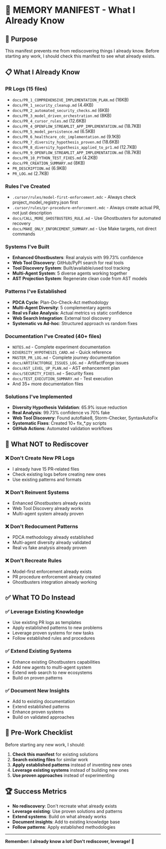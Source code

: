 # 🧠 MEMORY MANIFEST - What I Already Know

## 🎯 Purpose
This manifest prevents me from rediscovering things I already know. Before starting any work, I should check this manifest to see what already exists.

## 📋 What I Already Know

### **PR Logs (15 files)**
- `docs/PR_1_COMPREHENSIVE_IMPLEMENTATION_PLAN.md` (16KB)
- `docs/PR_1_security_cleanup.md` (4.4KB)
- `docs/PR_2_automated_security_checks.md` (6KB)
- `docs/PR_3_model_driven_orchestration.md` (8KB)
- `docs/PR_4_cursor_rules.md` (12.6KB)
- `docs/PR_4_OPENFLOW_STREAMLIT_APP_IMPLEMENTATION.md` (18.7KB)
- `docs/PR_5_model_persistence.md` (6.5KB)
- `docs/PR_6_healthcare_cdc_implementation.md` (9.1KB)
- `docs/PR_7_diversity_hypothesis_proven.md` (18.6KB)
- `docs/PR_8_diversity_hypothesis_applied_to_pr1.md` (12.7KB)
- `docs/PR_9_OPENFLOW_STREAMLIT_APP_IMPLEMENTATION.md` (18.7KB)
- `docs/PR_10_PYTHON_TEST_FIXES.md` (4.2KB)
- `docs/PR_CREATION_SUMMARY.md` (8KB)
- `PR_DESCRIPTION.md` (6.9KB)
- `PR_LOG.md` (2.7KB)

### **Rules I've Created**
- `.cursor/rules/model-first-enforcement.mdc` - Always check project_model_registry.json first
- `.cursor/rules/pr-procedure-enforcement.mdc` - Always create actual PR, not just description
- `docs/CALL_MORE_GHOSTBUSTERS_RULE.md` - Use Ghostbusters for automated recovery
- `docs/MAKE_ONLY_ENFORCEMENT_SUMMARY.md` - Use Make targets, not direct commands

### **Systems I've Built**
- **Enhanced Ghostbusters**: Real analysis with 99.73% confidence
- **Web Tool Discovery**: GitHub/PyPI search for real tools
- **Tool Discovery System**: Built/available/used tool tracking
- **Multi-Agent System**: 5 diverse agents working together
- **AST Projection System**: Regenerate clean code from AST models

### **Patterns I've Established**
- **PDCA Cycle**: Plan-Do-Check-Act methodology
- **Multi-Agent Diversity**: 5 complementary agents
- **Real vs Fake Analysis**: Actual metrics vs static confidence
- **Web Search Integration**: External tool discovery
- **Systematic vs Ad-hoc**: Structured approach vs random fixes

### **Documentation I've Created (40+ files)**
- `NOTES.md` - Complete experiment documentation
- `DIVERSITY_HYPOTHESIS_CARD.md` - Quick reference
- `MASTER_PR_LOG.md` - Complete journey documentation
- `docs/ARTIFACTFORGE_ISSUES_LOG.md` - ArtifactForge issues
- `docs/AST_LEVEL_UP_PLAN.md` - AST enhancement plan
- `docs/SECURITY_FIXES.md` - Security fixes
- `docs/TEST_EXECUTION_SUMMARY.md` - Test execution
- And 35+ more documentation files

### **Solutions I've Implemented**
- **Diversity Hypothesis Validation**: 65.9% issue reduction
- **Real Analysis**: 99.73% confidence vs 70% fake
- **Web Tool Discovery**: Found autoflake8, Storm-Checker, SyntaxAutoFix
- **Systematic Fixes**: Created 10+ fix_*.py scripts
- **GitHub Actions**: Automated validation workflows

## 🚨 What NOT to Rediscover

### **❌ Don't Create New PR Logs**
- I already have 15 PR-related files
- Check existing logs before creating new ones
- Use existing patterns and formats

### **❌ Don't Reinvent Systems**
- Enhanced Ghostbusters already exists
- Web Tool Discovery already works
- Multi-agent system already proven

### **❌ Don't Redocument Patterns**
- PDCA methodology already established
- Multi-agent diversity already validated
- Real vs fake analysis already proven

### **❌ Don't Recreate Rules**
- Model-first enforcement already exists
- PR procedure enforcement already created
- Ghostbusters integration already working

## ✅ What TO Do Instead

### **✅ Leverage Existing Knowledge**
- Use existing PR logs as templates
- Apply established patterns to new problems
- Leverage proven systems for new tasks
- Follow established rules and procedures

### **✅ Extend Existing Systems**
- Enhance existing Ghostbusters capabilities
- Add new agents to multi-agent system
- Extend web search to new ecosystems
- Build on proven patterns

### **✅ Document New Insights**
- Add to existing documentation
- Extend established patterns
- Enhance proven systems
- Build on validated approaches

## 🎯 Pre-Work Checklist

Before starting any new work, I should:

1. **Check this manifest** for existing solutions
2. **Search existing files** for similar work
3. **Apply established patterns** instead of inventing new ones
4. **Leverage existing systems** instead of building new ones
5. **Use proven approaches** instead of experimenting

## 🏆 Success Metrics

- **No rediscovery**: Don't recreate what already exists
- **Leverage existing**: Use proven solutions and patterns
- **Extend systems**: Build on what already works
- **Document insights**: Add to existing knowledge base
- **Follow patterns**: Apply established methodologies

---

**Remember: I already know a lot! Don't rediscover, leverage! 🧠** 